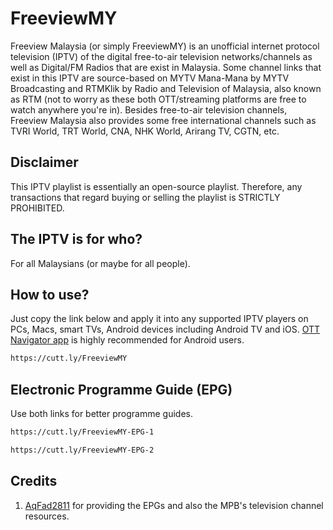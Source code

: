 # FreeviewMY

Freeview Malaysia (or simply FreeviewMY) is an unofficial internet protocol television (IPTV)
of the digital free-to-air television networks/channels as well as Digital/FM Radios
that are exist in Malaysia. Some channel links that exist in this IPTV are source-based on MYTV Mana-Mana by MYTV Broadcasting
and RTMKlik by Radio and Television of Malaysia, also known as RTM (not to worry as these both OTT/streaming platforms are free to watch anywhere you're in).
Besides free-to-air television channels, Freeview Malaysia also provides some free international channels such as TVRI World, TRT World, CNA, NHK World, Arirang TV, CGTN, etc.

## Disclaimer

This IPTV playlist is essentially an open-source playlist. Therefore, any transactions that regard buying or selling the playlist is STRICTLY PROHIBITED.

## The IPTV is for who?

For all Malaysians (or maybe for all people).

## How to use?

Just copy the link below and apply it into any supported IPTV players on PCs, Macs, smart TVs, Android devices including Android TV and iOS.
[OTT Navigator app](https://ott-nav.com/) is highly recommended for Android users.

```bash
https://cutt.ly/FreeviewMY
```

## Electronic Programme Guide (EPG)

Use both links for better programme guides.

```bash
https://cutt.ly/FreeviewMY-EPG-1
```
```bash
https://cutt.ly/FreeviewMY-EPG-2
```

## Credits

1. [AqFad2811](https://github.com/AqFad2811/) for providing the EPGs and also the MPB's television channel resources.
